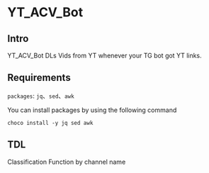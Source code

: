 # YT_ACV_Bot
## Intro
YT_ACV_Bot DLs Vids from YT whenever your TG bot got YT links.

## Requirements
`packages`: `jq`、`sed`、`awk`

You can install packages by using the following command
```
choco install -y jq sed awk
```

## TDL
Classification Function by channel name
